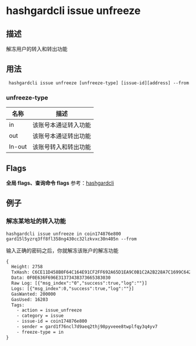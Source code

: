 # hashgardcli issue unfreeze

## 描述
解冻用户的转入和转出功能

## 用法
```shell
 hashgardcli issue unfreeze [unfreeze-type] [issue-id][address] --from
```
### unfreeze-type

| 名称   | 描述                 |
| ------ | -------------------- |
| in     | 该账号本通证转入功能 |
| out    | 该账号本通证转出功能 |
| In-out | 该账号转入和转出功能 |


## Flags

 **全局 flags、查询命令 flags** 参考：[hashgardcli](../README.md)

## 例子

### 解冻某地址的转入功能
```shell
hashgardcli issue unfreeze in coin174876e800 gard15l5yzrq3ff8fl358ng430cc32lzkvxc30n405n --from
```
输入正确的密码之后，你就解冻该账户的解冻功能
```txt
{
  Height: 2758
  TxHash: C6CE11D458B0F64C164E91CF2FF692A65D1EA9C0B1C2A2B228A7C1699C6423FE
  Data: 0F0E636F696E31373438373665383030
  Raw Log: [{"msg_index":"0","success":true,"log":""}]
  Logs: [{"msg_index":0,"success":true,"log":""}]
  GasWanted: 200000
  GasUsed: 16203
  Tags:
    - action = issue_unfreeze
    - category = issue
    - issue-id = coin174876e800
    - sender = gard1f76ncl7d9aeq2thj98pyveee8twplfqy3q4yv7
    - freeze-type = in
}
```
